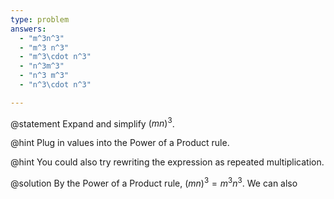 ```yaml
---
type: problem
answers:
  - "m^3n^3"
  - "m^3 n^3"
  - "m^3\cdot n^3"
  - "n^3m^3"
  - "n^3 m^3"
  - "n^3\cdot n^3"

---
```


@statement
Expand and simplify $(mn)^3$.

@hint
Plug in values into the Power of a Product rule. 

@hint
You could also try rewriting the expression as repeated multiplication. 

@solution
By the Power of a Product rule, $(mn)^3=m^3n^3$. We can also 
<!--stackedit_data:
eyJoaXN0b3J5IjpbLTg0MDkyNjUyNF19
-->